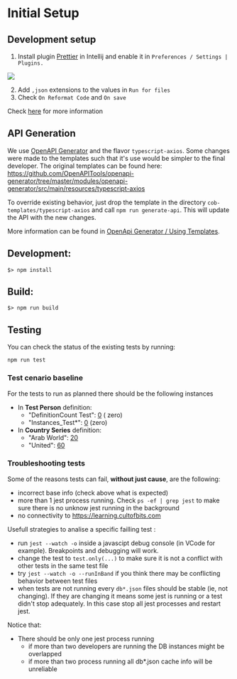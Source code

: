 # Initial Setup

## Development setup

1. Install plugin [Prettier](https://plugins.jetbrains.com/plugin/10456-prettier) in Intellij and enable it
   in `Preferences / Settings | Plugins.`

![](https://prettier.io/docs/assets/webstorm/prettier-settings.png)

2. Add `,json` extensions to the values in `Run for files`
3. Check `On Reformat Code` and `On save`

Check [here](https://prettier.io/docs/en/webstorm.html) for more information

## API Generation

We use [OpenAPI Generator](https://openapi-generator.tech/) and the flavor `typescript-axios`. Some changes were made to the templates such that it's use would be simpler to the final developer. 
The original templates can be found here: https://github.com/OpenAPITools/openapi-generator/tree/master/modules/openapi-generator/src/main/resources/typescript-axios

To override existing behavior, just drop the template in the directory `cob-templates/typescript-axios` and call `npm run generate-api`. This will update the API with the new changes.

More information can be found in [OpenApi Generator / Using Templates](https://openapi-generator.tech/docs/templating). 

## Development:

```shell
$> npm install
```

## Build:

```shell
$> npm run build
```

## Testing

You can check the status of the existing tests by running:

```shell
npm run test
```

### Test cenario baseline

For the tests to run as planned there should be the following instances

- In **Test Person** definition:
  - "DefinitionCount Test": [0](https://learning.cultofbits.com/recordm/#/definitions/6/q="DefinitionCount%20Test") (
    zero)
  - "Instances_Test*": [0](https://learning.cultofbits.com/recordm/#/definitions/6/q=Instances_Test*) (zero)
- In **Country Series** definition:
  - "Arab World": [20](https://learning.cultofbits.com/recordm/#/definitions/2/q="Arab%20World")
  - "United": [60](https://learning.cultofbits.com/recordm/#/definitions/2/q="United")

### Troubleshooting tests

Some of the reasons tests can fail, **without just cause**, are the following:

- incorrect base info (check above what is expected)
- more than 1 jest process running. Check `ps -ef | grep jest` to make sure there is no unknow jest running in the
  background
- no connectivity to https://learning.cultofbits.com

Usefull strategies to analise a specific failling test :

- run `jest --watch -o` inside a javascipt debug console (in VCode for example). Breakpoints and debugging will work.
- change the test to `test.only(...)` to make sure it is not a conflict with other tests in the same test file
- try `jest --watch -o --runInBand` if you think there may be conflicting behavior between test files
- when tests are not running every `db*.json` files should be stable (ie, not changing). If they are changing it means
  some jest is running or a test didn't stop adequately. In this case stop all jest processes and restart jest.

Notice that:

- There should be only one jest process running
  - if more than two developers are running the DB instances might be overlapped
  - if more than two process running all db\*.json cache info will be unreliable
